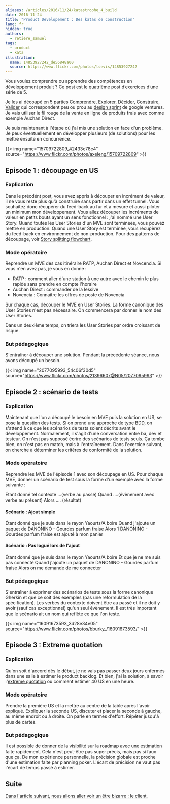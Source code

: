 ```yaml
---
aliases: /articles/2016/11/24/katastrophe_4_build
date: 2016-11-24
title: "Product Developement : Des katas de construction"
lang: fr
hidden: true
authors:
  - retiere_samuel
tags:
  - product
  - kata
illustration:
  name: 14853927242_de56848a00
  source: https://www.flickr.com/photos/tsevis/14853927242
---
```

Vous voulez comprendre ou apprendre des compétences en développement produit ? Ce post est le quatrième post d’exercices d’une série de 5.

Je les ai découpé en 5 parties [Comprendre], [Explorer], [Décider], [Construire], [Valider] qui correspondent peu ou prou au [design sprint] de google ventures. Je vais utiliser le fil rouge de la vente en ligne de produits frais avec comme exemple Auchan Direct.

Je suis maintenant à l'étape où j'ai mis une solution en face d'un problème. Je peux éventuellement en développer plusieurs (de solutions) pour les mettre ensuite en concurrence.

{{< img name="15709722809_42433e78c4" source="https://www.flickr.com/photos/axeleng/15709722809" >}}

## Episode 1 : découpage en US

### Explication

Dans le précdént post, vous avez appris à découper en incrément de valeur, il ne vous reste plus qu'à construire sans partir dans un effet tunnel. Vous souhaitez donc récupérer du feed-back au fur et à mesure et aussi piloter un minimum mon développement. Vous allez découper les incréments de valeur en petits bouts ayant un sens fonctionnel : j'ai nommé une User Story. Quand toutes les User Stories d'un MVE sont terminées, vous pouvez mettre en production. Quand une User Story est terminée, vous récupèrez du feed-back en environnement de non-production. Pour des patterns de découpage, voir [Story splitting flowchart].

### Mode opératoire

Reprendre un MVE des cas itinéraire RATP, Auchan Direct et Novcencia. Si vous n'en avez pas, je vous en donne :

- RATP : comment aller d'une station à une autre avec le chemin le plus rapide sans prendre en compte l'horaire
- Auchan Direct : commander de la lessive
- Novencia : Connaitre les offres de poste de Novencia

Sur chaque cas, découper le MVE en User Stories. La forme canonique des User Stories n'est pas nécessaire. On commencera par donner le nom des User Stories.

Dans un deuxième temps, on triera les User Stories par ordre croissant de risque.

### But pédagogique

S'entraîner à découper une solution. Pendant la précédente séance, nous avons découpé un besoin.


{{< img name="2077095993_54c06f30d5" source="https://www.flickr.com/photos/21396607@N05/2077095993" >}}

## Episode 2 : scénario de tests

### Explication

Maintenant que l'on a découpé le besoin en MVE puis la solution en US, se pose la question des tests. Si on prend une approche de type BDD, on s'attend à ce que les scénarios de tests soient décrits avant le développement. Normalement, il s'agit d'une conversation entre ba, dev et testeur. On n'est pas supposé écrire des scénarios de tests seuls. Ça tombe bien, on n'est pas en match, mais à l'entraînement. Dans l'exercice suivant, on cherche à déterminer les critères de conformité de la solution.

### Mode opératoire

Reprendre les MVE de l'épisode 1 avec son découpage en US. Pour chaque MVE, donner un scénario de test sous la forme d'un exemple avec la forme suivante :

Étant donné tel contexte ...(verbe au passé)
Quand ....(évènement avec verbe au présent)
Alors .... (résultat)

#### Scénario : Ajout simple
Étant donné que je suis dans le rayon Yaourts/A boire
Quand j'ajoute un paquet de DANONINO - Gourdes parfum fraise
Alors 1 DANONINO - Gourdes parfum fraise est ajouté à mon panier

#### Scénario : Pas logué lors de l'ajout
Étant donné que je suis dans le rayon Yaourts/A boire
Et que je ne me suis pas connecté
Quand j'ajoute un paquet de DANONINO - Gourdes parfum fraise
Alors on me demande de me connecter

### But pédagogique

S'entraîner à exprimer des scénarios de tests sous la forme canonique Gherkin et que ce soit des exemples (pas une reformulation de la spécification). Les verbes du contexte doivent être au passé et il ne doit y avoir (sauf cas exceptionnel) qu'un seul évènement. Il est très important que le scénario ait un nom qui reflète ce que l'on teste.


{{< img name="16091673593_3d28e34e05" source="https://www.flickr.com/photos/bburky_/16091673593/" >}}

## Episode 3 : Extreme quotation

### Explication

Qu'on soit d'accord dès le début, je ne vais pas passer deux jours enfermés dans une salle à estimer le product backlog. Et bien, j'ai la solution, à savoir l'[extreme quotation] ou comment estimer 40 US en une heure.

### Mode opératoire

Prendre la première US et la mettre au centre de la table après l'avoir expliqué.
Expliquer la seconde US, discuter et placer la seconde à gauche, au même endroit ou à droite. On parle en termes d'effort.
Répéter jusqu'à plus de cartes.

### But pédagogique

Il est possible de donner de la visibilité sur la roadmap avec une estimation faite rapidement. Cela n'est peut-être pas super précis, mais pas si faux que ça. De mon expérience personnelle, la précision globale est proche d'une estimation faite par planning poker. L'écart de précision ne vaut pas l'écart de temps passé à estimer.

## Suite

[Dans l'article suivant, nous allons aller voir un être bizarre : le client.](/articles/2016/12/05/katastrophe_5_validate.html)


[design sprint]: https://library.gv.com/the-product-design-sprint-understand-day-1-e164f76e69cf#.6nykd8v0s
[Comprendre]: /articles/2016/11/24/katastrophe_1_share.html
[Explorer]: /articles/2016/11/24/katastrophe_2_diverge.html
[Décider]: /articles/2016/11/24/katastrophe_3_converge.html
[Construire]: /articles/2016/11/24/katastrophe_4_build.html
[Valider]: /articles/2016/12/05/katastrophe_5_validate.html
[Story splitting flowchart]: http://agileforall.com/wp-content/uploads/2012/01/Story-Splitting-Flowchart-Thumbnail.png
[extreme quotation]: http://blog.octo.com/extreme-quotation-planning-agile-sous-steroides/
